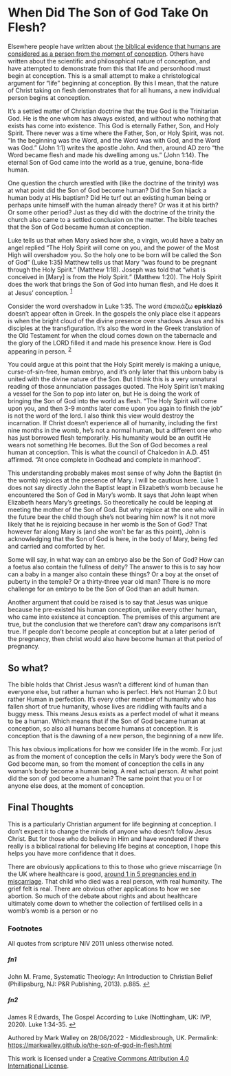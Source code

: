 # When Did The Son of God Take On Flesh?

Elsewhere people have written about [the biblical evidence that humans are considered as a person from the moment of conception](http://crossway.org). Others have written about the scientific and philosophical nature of conception, and have attempted to demonstrate from this that life and personhood must begin at conception. This is a small attempt to make a christological argument for “life” beginning at conception. By this I mean, that the nature of Christ taking on flesh demonstrates that for all humans, a new individual person begins at conception.

It’s a settled matter of Christian doctrine that the true God is the Trinitarian God. He is the one whom has always existed, and without who nothing that exists has come into existence. This God is eternally Father, Son, and Holy Spirit. There never was a time where the Father, Son, or Holy Spirit, was not. “In the beginning was the Word, and the Word was with God, and the Word was God.” (John 1:1)  writes the apostle John. And then, around AD zero “the Word became flesh and made his dwelling among us.” (John 1:14). The eternal Son of God came into the world as a true, genuine, bona-fide human.
 
One question the church wrestled with (like the doctrine of the trinity) was at what point did the Son of God become human? Did the Son hijack a human body at His baptism? Did He turf out an existing human being or perhaps unite himself with the human already there? Or was it at his birth? Or some other period? Just as they did with the doctrine of the trinity the church also came to a settled conclusion on the matter. The bible teaches that the Son of God became human at conception.

Luke tells us that when Mary asked how she, a virgin, would have a baby an angel replied “The Holy Spirit will come on you, and the power of the Most High will overshadow you. So the holy one to be born will be called the Son of God” (Luke 1:35) Matthew tells us that Mary “was found to be pregnant through the Holy Spirit.” (Matthew 1:18). Joseph was told that “what is conceived in [Mary] is from the Holy Spirit.” (Matthew 1:20). The Holy Spirit does the work that brings the Son of God into human flesh, and He does it at Jesus’ conception. <sup id="fnr1">[1](#fn1)</sup>

Consider the word overshadow in Luke 1:35. The word ἐπισκιάζω __episkiazō__ doesn’t appear often in Greek. In the gospels the only place else it appears is when the bright cloud of the divine presence over shadows Jesus and his disciples at the transfiguration. It’s also the word in the Greek translation of the Old Testament for when the cloud comes down on the tabernacle and the glory of the LORD filled it and made his presence know. Here is God appearing in person. <sup id="fnr2">[2](#fn2)</sup>

You could argue at this point that the Holy Spirit merely is making a unique, curse-of-sin-free, human embryo, and it’s only later that this unborn baby is united with the divine nature of the Son. But I think this is a very unnatural reading of those annunciation passages quoted. The Holy Spirit isn’t making a vessel for the Son to pop into later on, but He is doing the work of bringing the Son of God into the world as flesh. “The Holy Spirit will come upon you, and then 3-9 months later come upon you again to finish the job” is not the word of the lord. I also think this view would destroy the incarnation. If Christ doesn’t experience all of humanity, including the first nine months in the womb, he’s not a normal human, but a different one who has just borrowed flesh temporarily. His humanity would be an outfit He wears not something He becomes. But the Son of God becomes a real human at conception. This is what the council of Chalcedon in A.D. 451 affirmed. “At once complete in Godhead and complete in manhood”.

This understanding probably makes most sense of why John the Baptist (in the womb) rejoices at the presence of Mary. I will be cautious here. Luke 1 does not say directly John the Baptist leapt in Elizabeth’s womb because he encountered the Son of God in Mary’s womb. It says that John leapt when Elizabeth hears Mary’s greetings. So theoretically he could be leaping at meeting the mother of the Son of God. But why rejoice at the one who will in the future bear the child though she’s not bearing him now? Is it not more likely that he is rejoicing because in her womb is the Son of God? That however far along Mary is (and she won’t be far as this point), John is acknowledging that the Son of God is here, in the body of Mary, being fed and carried and comforted by her.

Some will say, in what way can an embryo also be the Son of God? How can a foetus also contain the fullness of deity? The answer to this is to say how can a baby in a manger also contain these things? Or a boy at the onset of puberty in the temple? Or a thirty-three year old man? There is no more challenge for an embryo to be the Son of God than an adult human.

Another argument that could be raised is to say that Jesus was unique because he pre-existed his human conception, unlike every other human, who came into existence at conception. The premises of this argument are true, but the conclusion that we therefore can’t draw any comparisons isn’t true. If people don’t become people at conception but at a later period of the pregnancy, then christ would also have become human at that period of pregnancy.

## So what?

The bible holds that Christ Jesus wasn’t a different kind of human than everyone else, but rather a human who is perfect. He’s not Human 2.0 but rather Human in perfection. It’s every other member of humanity who has fallen short of true humanity, whose lives are riddling with faults and a buggy mess.  This means Jesus exists as a perfect model of what it means to be a human. Which means that if the Son of God became human at conception, so also all humans become humans at conception. It is conception that is the dawning of a new person, the beginning of a new life. 

This has obvious implications for how we consider life in the womb. For just as from the moment of conception the cells in Mary’s body were the Son of God become man, so from the moment of conception the cells in any woman’s body become a human being. A real actual person. At what point did the son of god become a human? The same point that you or I or anyone else does, at the moment of conception.

## Final Thoughts

This is a particularly Christian argument for life beginning at conception. I don’t expect it to change the minds of anyone who doesn’t follow Jesus Christ. But for those who do believe in Him and have wondered if there really is a biblical rational for believing life begins at conception, I hope this helps you have more confidence that it does.

There are obviously applications to this to those who grieve miscarriage (In the UK where healthcare is good, [around 1 in 5 pregnancies end in miscarriage](https://www.tommys.org/baby-loss-support/miscarriage-information-and-support/miscarriage-statistics). That child who died was a real person, with real humanity. The grief felt is real. There are obvious other applications to how we see abortion. So much of the debate about rights and about healthcare ultimately come down to whether the collection of fertilised cells in a womb’s womb is a person or no

### Footnotes
All quotes from scripture NIV 2011 unless otherwise noted.

##### fn1 

John M. Frame, Systematic Theology: An Introduction to Christian Belief (Phillipsburg, NJ: P&R Publishing, 2013). p.885. <a href="#fnr1"  title="Jump back to footnote 1 in the text.">&#x21A9;&#xFE0E;︎</a>

##### fn2

James R Edwards, The Gospel According to Luke (Nottingham, UK: IVP, 2020). Luke 1:34-35. <a href="#fnr2"  title="Jump back to footnote 2 in the text.">&#x21A9;&#xFE0E;︎</a> 
 
Authored by Mark Walley on 28/06/2022 - Middlesbrough, UK. Permalink:  https://markwalley.github.io/the-son-of-god-in-flesh.html

This work is licensed under a <a rel="license" href="http://creativecommons.org/licenses/by/4.0/">Creative Commons Attribution 4.0 International License</a>.
